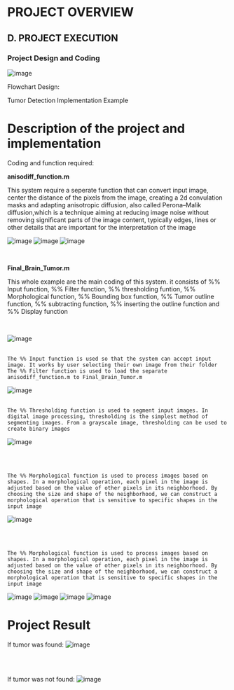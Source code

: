 # PROJECT OVERVIEW
## D. PROJECT EXECUTION
### Project Design and Coding

![image](https://user-images.githubusercontent.com/122180771/211359684-ffd41939-77a2-44b7-8223-0636348ffdbc.png)

Flowchart Design:

Tumor Detection Implementation Example

# Description of the project and implementation

Coding and function required:

**anisodiff_function.m**

This system require a seperate function that can convert input image, center the distance of the pixels from the image, creating a 2d convulation masks and adapting anisotropic diffusion, also called Perona–Malik diffusion,which is a technique aiming at reducing image noise without removing significant parts of the image content, typically edges, lines or other details that are important for the interpretation of the image

![image](https://user-images.githubusercontent.com/121602144/211653080-764fab0b-001b-4a57-83f1-79566916e4f9.png)
![image](https://user-images.githubusercontent.com/121602144/211653163-eef58649-2e2b-45ed-bc1d-0d40b95e4aa2.png)
![image](https://user-images.githubusercontent.com/121602144/211653226-c402e649-5116-4dd3-bb08-4b64b4204ea3.png)

<br>


**Final_Brain_Tumor.m**

This whole example are the main coding of this system. it consists of %% Input function, %% Filter function, %% thresholding funtion, %% Morphological function, %% Bounding box function, %% Tumor outline function, %% subtracting function, %% inserting the outline function and %% Display function

<br>

![image](https://user-images.githubusercontent.com/121602144/211661137-d0692a91-a765-4ce9-91c6-8f4e7340a066.png)
<br><br>

    The %% Input function is used so that the system can accept input image. It works by user selecting their own image from their folder
    The %% Filter function is used to load the separate anisodiff_function.m to Final_Brain_Tumor.m



![image](https://user-images.githubusercontent.com/121602144/211661267-ce354565-5e79-4a40-948d-5bf44eaec8c9.png)
<br><br>

    The %% Thresholding function is used to segment input images. In digital image processing, thresholding is the simplest method of segmenting images. From a grayscale image, thresholding can be used to create binary images

![image](https://user-images.githubusercontent.com/121602144/211661405-1c9d8133-60ad-4b37-92e1-dc157bbef847.png)

<br><br>

    The %% Morphological function is used to process images based on shapes. In a morphological operation, each pixel in the image is adjusted based on the value of other pixels in its neighborhood. By choosing the size and shape of the neighborhood, we can construct a morphological operation that is sensitive to specific shapes in the input image
    
![image](https://user-images.githubusercontent.com/121602144/211661447-d4d78ec5-4746-4692-ae49-f6a77db2d545.png)

<br><br>

    The %% Morphological function is used to process images based on shapes. In a morphological operation, each pixel in the image is adjusted based on the value of other pixels in its neighborhood. By choosing the size and shape of the neighborhood, we can construct a morphological operation that is sensitive to specific shapes in the input image
    
![image](https://user-images.githubusercontent.com/121602144/211661504-a3e85804-4cd2-445c-b6d1-9913a8fc456c.png)
![image](https://user-images.githubusercontent.com/121602144/211661682-8394f38c-fcaa-4635-abd8-0972c7d4e280.png)
![image](https://user-images.githubusercontent.com/121602144/211661828-268f1f43-1590-4be5-9794-75aae61ed669.png)
![image](https://user-images.githubusercontent.com/121602144/211661861-b695d13c-1a71-4dbf-90dd-66957ad9b56b.png)







# Project Result

If tumor was found:
![image](https://user-images.githubusercontent.com/121602144/211649739-7d5fae98-f89d-4e7b-82d2-ac9277604448.png)

<br><br>

If tumor was not found:
![image](https://user-images.githubusercontent.com/121602144/211650270-812b9e1d-84c6-400a-852c-e2516f1e5758.png)
